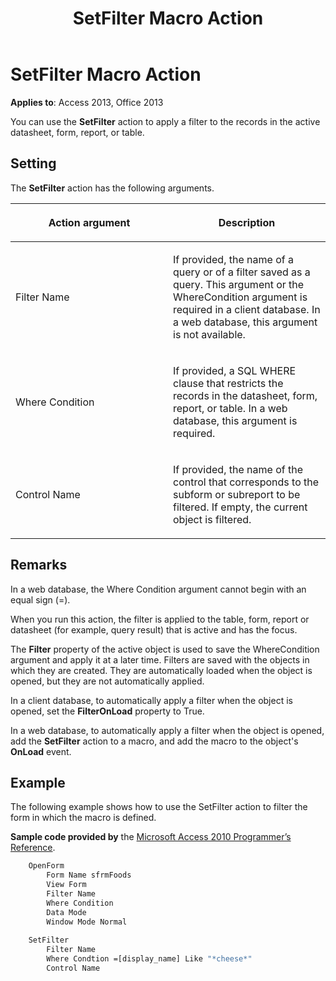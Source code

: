 ﻿---
title: SetFilter Macro Action
TOCTitle: SetFilter Macro Action
ms:assetid: dee699e2-0840-1612-23ce-199ef8d30566
ms:mtpsurl: https://msdn.microsoft.com/library/Ff835438(v=office.15)
ms:contentKeyID: 48548203
ms.date: 09/18/2015
mtps_version: v=office.15
f1_keywords:
- vbaac10.chm122943
f1_categories:
- Office.Version=v15
---

# SetFilter Macro Action

**Applies to**: Access 2013, Office 2013

You can use the **SetFilter** action to apply a filter to the records in the active datasheet, form, report, or table.

## Setting

The **SetFilter** action has the following arguments.

<table>
<colgroup>
<col style="width: 50%" />
<col style="width: 50%" />
</colgroup>
<thead>
<tr class="header">
<th><p>Action argument</p></th>
<th><p>Description</p></th>
</tr>
</thead>
<tbody>
<tr class="odd">
<td><p>Filter Name</p></td>
<td><p>If provided, the name of a query or of a filter saved as a query. This argument or the WhereCondition argument is required in a client database. In a web database, this argument is not available.</p></td>
</tr>
<tr class="even">
<td><p>Where Condition</p></td>
<td><p>If provided, a SQL WHERE clause that restricts the records in the datasheet, form, report, or table. In a web database, this argument is required.</p></td>
</tr>
<tr class="odd">
<td><p>Control Name</p></td>
<td><p>If provided, the name of the control that corresponds to the subform or subreport to be filtered. If empty, the current object is filtered.</p></td>
</tr>
</tbody>
</table>


## Remarks

In a web database, the Where Condition argument cannot begin with an equal sign (=).

When you run this action, the filter is applied to the table, form, report or datasheet (for example, query result) that is active and has the focus.

The **Filter** property of the active object is used to save the WhereCondition argument and apply it at a later time. Filters are saved with the objects in which they are created. They are automatically loaded when the object is opened, but they are not automatically applied.

In a client database, to automatically apply a filter when the object is opened, set the **FilterOnLoad** property to True.

In a web database, to automatically apply a filter when the object is opened, add the **SetFilter** action to a macro, and add the macro to the object's **OnLoad** event.

## Example

The following example shows how to use the SetFilter action to filter the form in which the macro is defined.

**Sample code provided by** the [Microsoft Access 2010 Programmer’s Reference](https://www.amazon.com/Microsoft-Access-2010-Programmers-Reference/dp/8126528125).

```vb
    OpenForm
        Form Name sfrmFoods
        View Form
        Filter Name
        Where Condition
        Data Mode
        Window Mode Normal
    
    SetFilter
        Filter Name
        Where Condtion =[display_name] Like "*cheese*"
        Control Name
```

